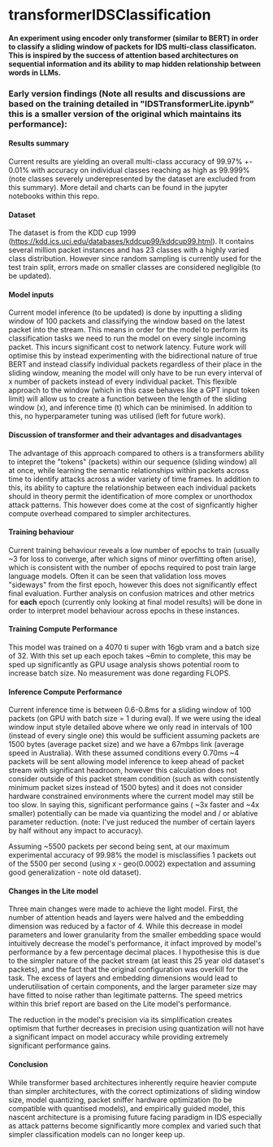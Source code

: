 # transformerIDSClassification
#### An experiment using encoder only transformer (similar to BERT) in order to classify a sliding window of packets for IDS multi-class classificaton. This is inspired by the success of attention based architectures on sequential information and its ability to map hidden relationship between words in LLMs.

### Early version findings (Note all results and discussions are based on the training detailed in "IDSTransformerLite.ipynb" this is a smaller version of the original which maintains its performance):

#### Results summary
Current results are yielding an overall multi-class accuracy of 99.97% +- 0.01% with accuracy on individual classes reaching as high as 99.999% (note classes severely underepresented by the dataset are excluded from this summary). More detail and charts can be found in the jupyter notebooks within this repo.

#### Dataset
The dataset is from the KDD cup 1999 (https://kdd.ics.uci.edu/databases/kddcup99/kddcup99.html). It contains several million packet instances and has 23 classes with a highly varied class distribution. However since random sampling is currently used for the test train split, errors made on smaller classes are considered negligible (to be updated).

#### Model inputs
Current model inference (to be updated) is done by inputting a sliding window of 100 packets and classifying the window based on the latest packet into the stream. This means in order for the model to perform its classification tasks we need to run the model on every single incoming packet. This incurs significant cost to network latency. Future work will optimise this by instead experimenting with the bidirectional nature of true BERT and instead classify individual packets regardless of their place in the sliding window, meaning the model will only have to be run every interval of x number of packets instead of every individual packet. This flexible approach to the window (which in this case behaves like a GPT input token limit) will allow us to create a function between the length of the sliding window (x), and inference time (t) which can be minimised. In addition to this, no hyperparameter tuning was utilised (left for future work).

#### Discussion of transformer and their advantages and disadvantages
The advantage of this approach compared to others is a transformers ability to intepret the "tokens" (packets) within our sequence (sliding window) all at once, while learning the semantic relationships within packets across time to identify attacks across a wider variety of time frames. In addition to this, its ability to capture the relationship between each individual packets should in theory permit the identification of more complex or unorthodox attack patterns. This however does come at the cost of signficantly higher compute overhead compared to simpler architectures.

#### Training behaviour
Current training behaviour reveals a low number of epochs to train (usually ~3 for loss to converge, after which signs of minor overfitting often arise), which is consistent with the number of epochs required to post train large language models. Often it can be seen that validation loss moves "sideways" from the first epoch, however this does not significantly effect final evaluation. Further analysis on confusion matrices and other metrics for **each** epoch (currently only looking at final model results) will be done in order to interpret model behaviour across epochs in these instances. 

#### Training Compute Performance
This model was trained on a 4070 ti super with 16gb vram and a batch size of 32. With this set up each epoch takes ~6min to complete, this may be sped up significantly as GPU usage analysis shows potential room to increase batch size. No measurement was done regarding FLOPS.

#### Inference Compute Performance
Current inference time is between 0.6-0.8ms for a sliding window of 100 packets (on GPU with batch size = 1 during eval). If we were using the ideal window input style detailed above where we only read in intervals of 100 (instead of every single one) this would be sufficient assuming packets are 1500 bytes (average packet size) and we have a 67mbps link (average speed in Australia). With these assumed conditions every 0.70ms ~4 packets will be sent allowing model inference to keep ahead of packet stream with significant headroom, however this calculation does not consider outside of this packet stream condition (such as with consistently minimum packet sizes instead of 1500 bytes) and it does not consider hardware constrained environments where the current model may still be too slow. In saying this, significant performance gains ( ~3x faster and ~4x smaller) potentially can be made via quantizing the model and / or ablative parameter reduction. (note: I've just reduced the number of certain layers by half without any impact to accuracy).

Assuming ~5500 packets per second being sent, at our maximum experimental accuracy of 99.98% the model is misclassifies 1 packets out of the 5500 per second (using x - geo(0.0002) expectation and assuming good generalization - note old dataset).

#### Changes in the Lite model
Three main changes were made to achieve the light model. First, the number of attention heads and layers were halved and the embedding dimension was reduced by a factor of 4. While this decrease in model parameters and lower granularity from the smaller embedding space would intuitively decrease the model's performance, it infact improved by model's performance by a few percentage decimal places. I hypothesise this is due to the simpler nature of the packet stream (at least this 25 year old dataset's packets), and the fact that the original configuration was overkill for the task. The excess of layers and embedding dimensions would lead to underutilisation of certain components, and the larger parameter size may have fitted to noise rather than legitimate patterns. The speed metrics within this brief report are based on the Lite model's performance. 

The reduction in the model's precision via its simplification creates optimism that further decreases in precision using quantization will not have a significant impact on model accuracy while providing extremely significant performance gains.

#### Conclusion
While transformer based architectures inherently require heavier compute than simpler architectures, with the correct optimizations of sliding window size, model quantizing, packet sniffer hardware optimization (to be compatible with quantised models), and empirically guided model, this nascent architecture is a promising future facing paradigm in IDS especially as attack patterns become significantly more complex and varied such that simpler classification models can no longer keep up. 


